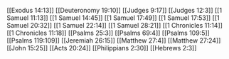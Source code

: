 [[Exodus 14:13]]
[[Deuteronomy 19:10]]
[[Judges 9:17]]
[[Judges 12:3]]
[[1 Samuel 11:13]]
[[1 Samuel 14:45]]
[[1 Samuel 17:49]]
[[1 Samuel 17:53]]
[[1 Samuel 20:32]]
[[1 Samuel 22:14]]
[[1 Samuel 28:21]]
[[1 Chronicles 11:14]]
[[1 Chronicles 11:18]]
[[Psalms 25:3]]
[[Psalms 69:4]]
[[Psalms 109:5]]
[[Psalms 119:109]]
[[Jeremiah 26:15]]
[[Matthew 27:4]]
[[Matthew 27:24]]
[[John 15:25]]
[[Acts 20:24]]
[[Philippians 2:30]]
[[Hebrews 2:3]]
